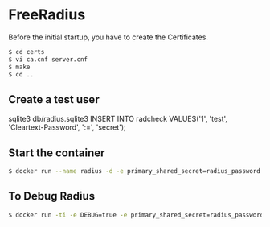 # FreeRadius

Before the initial startup, you have to create the Certificates.

```bash
$ cd certs
$ vi ca.cnf server.cnf
$ make
$ cd ..
```


## Create a test user
sqlite3 db/radius.sqlite3
INSERT INTO radcheck VALUES('1', 'test', 'Cleartext-Password', ':=', 'secret');

## Start the container
```bash
$ docker run --name radius -d -e primary_shared_secret=radius_password -e "TIMEZONE=America/Montreal" -p 1812:1812/udp -v `pwd`/db:/opt/db -v `pwd`/certs:/etc/freeradius/certs hbouvier/radius
```

## To Debug Radius

```bash
$ docker run -ti -e DEBUG=true -e primary_shared_secret=radius_password -e "TIMEZONE=America/Montreal" -p 1812:1812/udp -v `pwd`/db:/opt/db -v `pwd`/certs:/etc/freeradius/certs radius
```
